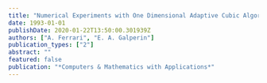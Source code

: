 ```yaml
---
title: "Numerical Experiments with One Dimensional Adaptive Cubic Algorithm"
date: 1993-01-01
publishDate: 2020-01-22T13:50:00.301939Z
authors: ["A. Ferrari", "E. A. Galperin"]
publication_types: ["2"]
abstract: ""
featured: false
publication: "*Computers & Mathematics with Applications*"
---
```


